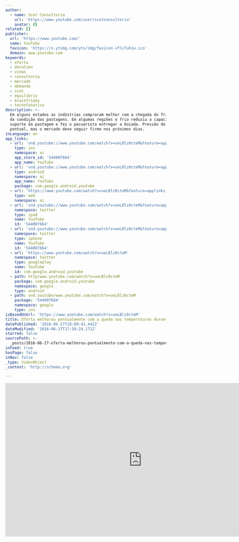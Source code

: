 ```yaml
---
author:
  - name: Scot Consultoria
    url: 'https://www.youtube.com/user/scotconsultoria'
    avatar: {}
related: []
publisher:
  url: 'https://www.youtube.com/'
  name: YouTube
  favicon: 'https://s.ytimg.com/yts/img/favicon-vflz7uhzw.ico'
  domain: www.youtube.com
keywords:
  - oferta
  - duration
  - views
  - consultoria
  - mercado
  - demanda
  - scot
  - equilibrio
  - blackfriday
  - tecnofanatico
description: >-
  Em alguns estados as indústrias compraram melhor com a chegada do frio e piora
  da condição das pastagens. Em algumas regiões o frio reduziu a capacidade
  suporte da pastagem e fez o pecuarista entregar a boiada. Pressão de baixa foi
  pontual, mas o mercado deve seguir firme nos próximos dias.
inLanguage: en
app_links:
  - url: 'vnd.youtube://www.youtube.com/watch?v=ueLBlz0cteM&feature=applinks'
    type: ios
    namespace: ai
    app_store_id: '544007664'
    app_name: YouTube
  - url: 'vnd.youtube://www.youtube.com/watch?v=ueLBlz0cteM&feature=applinks'
    type: android
    namespace: ai
    app_name: YouTube
    package: com.google.android.youtube
  - url: 'https://www.youtube.com/watch?v=ueLBlz0cteM&feature=applinks'
    type: web
    namespace: ai
  - url: 'vnd.youtube://www.youtube.com/watch?v=ueLBlz0cteM&feature=applinks'
    namespace: twitter
    type: ipad
    name: YouTube
    id: '544007664'
  - url: 'vnd.youtube://www.youtube.com/watch?v=ueLBlz0cteM&feature=applinks'
    namespace: twitter
    type: iphone
    name: YouTube
    id: '544007664'
  - url: 'https://www.youtube.com/watch?v=ueLBlz0cteM'
    namespace: twitter
    type: googleplay
    name: YouTube
    id: com.google.android.youtube
  - path: http/www.youtube.com/watch?v=ueLBlz0cteM
    package: com.google.android.youtube
    namespace: google
    type: android
  - path: vnd.youtube/www.youtube.com/watch?v=ueLBlz0cteM
    package: '544007664'
    namespace: google
    type: ios
isBasedOnUrl: 'https://www.youtube.com/watch?v=ueLBlz0cteM'
title: Oferta melhorou pontualmente com a queda nas temperaturas durante a semana
datePublished: '2016-06-27T18:09:41.442Z'
dateModified: '2016-06-27T17:58:24.172Z'
starred: false
sourcePath: >-
  _posts/2016-06-27-oferta-melhorou-pontualmente-com-a-queda-nas-temperaturas-du.md
inFeed: true
hasPage: false
inNav: false
_type: VideoObject
_context: 'http://schema.org'

---
```

<iframe src="https://cdn.embedly.com/widgets/media.html?src=https%3A%2F%2Fwww.youtube.com%2Fembed%2FueLBlz0cteM%3Ffeature%3Doembed&amp;url=http%3A%2F%2Fwww.youtube.com%2Fwatch%3Fv%3DueLBlz0cteM&amp;image=https%3A%2F%2Fi.ytimg.com%2Fvi%2FueLBlz0cteM%2Fhqdefault.jpg&amp;key=b7d04c9b404c499eba89ee7072e1c4f7&amp;type=text%2Fhtml&amp;schema=youtube" width="854" height="480" scrolling="no" frameborder="0" allowfullscreen="" style=""></iframe>
